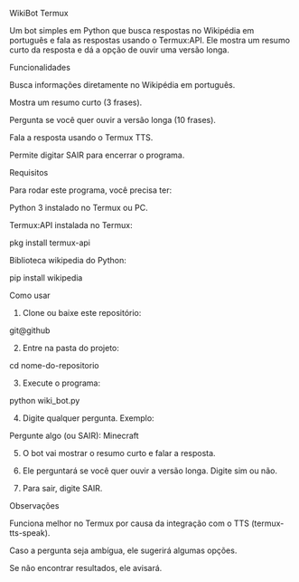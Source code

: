 WikiBot Termux

Um bot simples em Python que busca respostas no Wikipédia em português e fala as respostas usando o Termux:API. Ele mostra um resumo curto da resposta e dá a opção de ouvir uma versão longa.

Funcionalidades

Busca informações diretamente no Wikipédia em português.

Mostra um resumo curto (3 frases).

Pergunta se você quer ouvir a versão longa (10 frases).

Fala a resposta usando o Termux TTS.

Permite digitar SAIR para encerrar o programa.


Requisitos

Para rodar este programa, você precisa ter:

Python 3 instalado no Termux ou PC.

Termux:API instalada no Termux:

pkg install termux-api

Biblioteca wikipedia do Python:

pip install wikipedia


Como usar

1. Clone ou baixe este repositório:

git@github


2. Entre na pasta do projeto:

cd nome-do-repositorio


3. Execute o programa:

python wiki_bot.py


4. Digite qualquer pergunta. Exemplo:

Pergunte algo (ou SAIR): Minecraft


5. O bot vai mostrar o resumo curto e falar a resposta.


6. Ele perguntará se você quer ouvir a versão longa. Digite sim ou não.


7. Para sair, digite SAIR.



Observações

Funciona melhor no Termux por causa da integração com o TTS (termux-tts-speak).

Caso a pergunta seja ambígua, ele sugerirá algumas opções.

Se não encontrar resultados, ele avisará.
